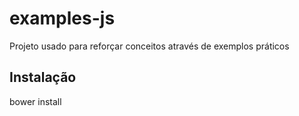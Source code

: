 # examples-js

Projeto usado para reforçar conceitos através de exemplos práticos

## Instalação

bower install

